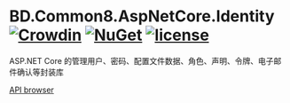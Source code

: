 # BD.Common8.AspNetCore.Identity [![Crowdin](https://badges.crowdin.net/bdcommon8/localized.svg)](https://crowdin.com/project/bdcommon8) [![NuGet](https://img.shields.io/nuget/v/BD.Common8.AspNetCore.Identity.svg)](https://www.nuget.org/packages/BD.Common8.AspNetCore.Identity) [![license](https://img.shields.io/badge/license-MIT%20License-yellow.svg)](https://github.com/BeyondDimension/Common/blob/dev8/LICENSE)
ASP.NET Core 的管理用户、密码、配置文件数据、角色、声明、令牌、电子邮件确认等封装库

[API browser](https://beyonddimension.github.io/Common/api/index.html)